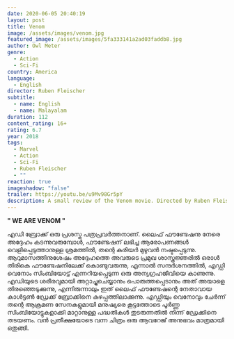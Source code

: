 ```yaml
---
date: 2020-06-05 20:40:19
layout: post
title: Venom
image: /assets/images/venom.jpg
featured_image: /assets/images/5fa333141a2ad03faddb8.jpg
author: Owl Meter
genre:
  - Action
  - Sci-Fi
country: America
language:
  - English
director: Ruben Fleischer
subtitle:
  - name: English
  - name: Malayalam
duration: 112
content_rating: 16+
rating: 6.7
year: 2018
tags:
  - Marvel
  - Action
  - Sci-Fi
  - Ruben Fleischer
  - ""
reaction: true
imageshadow: "false"
trailer: https://youtu.be/u9Mv98Gr5pY
description: A small review of the Venom movie. Directed by Ruben Fleischer.
---
```

**" WE ARE VENOM "**

എഡി ബ്രോക്ക് ഒരു പ്രശസ്ത പത്രപ്രവർത്തനാണ്. ലൈഫ് ഫൗണ്ടേഷനു നേരെ അദ്ദേഹം കടന്നുവരുമ്പോൾ, ഫൗണ്ടേഷന് ലഭിച്ച ആരോപണങ്ങൾ വെളിപ്പെടുത്താനുള്ള ശ്രമത്തിൽ, തന്റെ കരിയർ മുഴുവൻ നഷ്ടപ്പെടുന്നു. ആറുമാസത്തിനുശേഷം അദ്ദേഹത്തെ അവരുടെ പ്രമുഖ ശാസ്ത്രജ്ഞരിൽ ഒരാൾ തിരികെ ഫൗണ്ടേഷനിലേക്ക് കൊണ്ടുവരുന്നു, എന്നാൽ സന്ദർശനത്തിൽ, എഡ്ഡി വെനോം സിംബിയോട്ട് എന്നറിയപ്പെടുന്ന ഒരു അന്യഗ്രഹജീവിയെ കാണുന്നു. എഡിയുടെ ശരീരവുമായി അറ്റാച്ചുചെയ്യാനും പൊരുത്തപ്പെടാനും അത് അയാളെ തിരഞ്ഞെടുക്കുന്നു, എന്നിരുന്നാലും ഇത് ലൈഫ് ഫൗണ്ടേഷന്റെ നേതാവായ കാൾട്ടൺ ഡ്രേക്ക് ബ്രോക്കിനെ കുഴപ്പത്തിലാക്കുന്നു. എഡ്ഡിയും വെനോവും ചേർന്ന് തന്റെ ആക്രമണ സേനകളുമായി മനുഷ്യരെ കൂട്ടത്തോടെ പൂർണ്ണ സിംബിയോട്ടുകളാക്കി മാറ്റാനുള്ള പദ്ധതികൾ തുടരുന്നതിൽ നിന്ന് ഡ്രേക്കിനെ തടയണം. വൻ പ്രതീക്ഷയോടെ വന്ന ചിത്രം ഒരു ആവറേജ് അനുഭവം മാത്രമായി ഒതുങ്ങി.